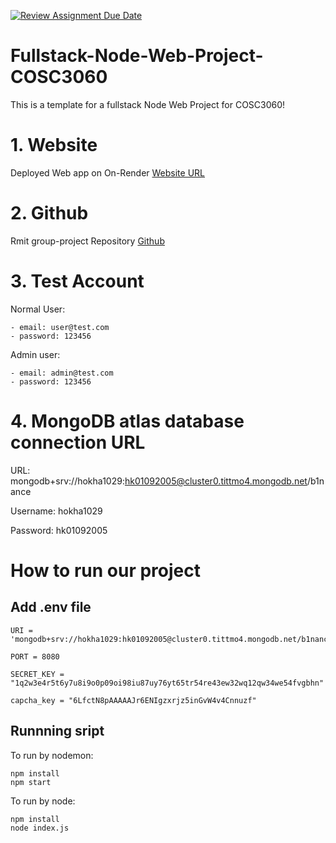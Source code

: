 [![Review Assignment Due Date](https://classroom.github.com/assets/deadline-readme-button-24ddc0f5d75046c5622901739e7c5dd533143b0c8e959d652212380cedb1ea36.svg)](https://classroom.github.com/a/ohvnreiu)
# Fullstack-Node-Web-Project-COSC3060
This is a template for a fullstack Node Web Project for COSC3060!

# 1. Website
Deployed Web app on On-Render
[Website URL](https://group-project-cosc3060-2024a-b1nance.onrender.com/) 

# 2. Github 
Rmit group-project Repository
[Github](https://github.com/RMIT-Vietnam-Teaching/group-project-cosc3060-2024a-b1nance)

# 3. Test Account
Normal User:   

    - email: user@test.com 
    - password: 123456

Admin user:

    - email: admin@test.com 
    - password: 123456

# 4. MongoDB atlas database connection URL 

URL: mongodb+srv://hokha1029:hk01092005@cluster0.tittmo4.mongodb.net/b1nance

Username: hokha1029

Password: hk01092005

# How to run our project

## Add .env file
```{.env}
URI = 'mongodb+srv://hokha1029:hk01092005@cluster0.tittmo4.mongodb.net/b1nance'

PORT = 8080

SECRET_KEY = "1q2w3e4r5t6y7u8i9o0p09oi98iu87uy76yt65tr54re43ew32wq12qw34we54fvgbhn"

capcha_key = "6LfctN8pAAAAAJr6ENIgzxrjz5inGvW4v4Cnnuzf"
```

## Runnning sript

To run by nodemon:
```{bash}
npm install
npm start
```

To run by node:
```{bash}
npm install 
node index.js
```
